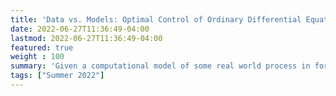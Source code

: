 ```yaml
---
title: 'Data vs. Models: Optimal Control of Ordinary Differential Equations'
date: 2022-06-27T11:36:49-04:00
lastmod: 2022-06-27T11:36:49-04:00
featured: true
weight : 100
summary: 'Given a computational model of some real world process in form of an ODE equation with some parameters you can control, how do you choose the control parameters to achieve a certain goal. For example, let’s say you want to determine when to break or accelerate your car on a highway such that you minimize your travel time and also keep a safe distance. There are ample examples of problems like this and they be formulated and solved using the framework of optimal control. Model-based approaches (e.g., approaches that use the ODE) have been used very successfully in a wide range of science and engineering applications. However, in recent years success stories like that of AlphaGo and more recently AlphaFold have demonstrated the ability of reinforcement learning to find (almost) optimal controls using data instead of models. This REU project investigates the trade-off between model-based and data-driven approaches for several examples from the optimal control literature. To this end, we will study theoretical properties of both approaches and also perform numerical comparisons.'
tags: ["Summer 2022"]
---
```


